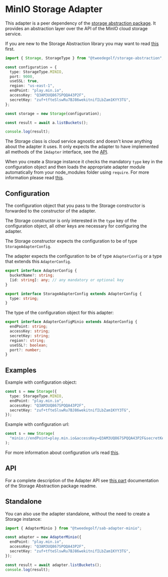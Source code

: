 # MinIO Storage Adapter

This adapter is a peer dependency of the [storage abstraction package](https://www.npmjs.com/package/@tweedegolf/storage-abstraction). It provides an abstraction layer over the API of the MinIO cloud storage service.

If you are new to the Storage Abstraction library you may want to read [this](https://github.com/tweedegolf/storage-abstraction/blob/master/README.md#how-it-works) first.

```typescript
import { Storage, StorageType } from "@tweedegolf/storage-abstraction";

const configuration = {
  type: StorageType.MINIO,
  port: 9000,
  useSSL: true,
  region: "us-east-1",
  endPoint: "play.min.io",
  accessKey: "Q3AM3UQ867SPQQA43P2F",
  secretKey: "zuf+tfteSlswRu7BJ86wekitnifILbZam1KYY3TG",
};

const storage = new Storage(configuration);

const result = await a.listBuckets();

console.log(result);
```

The Storage class is cloud service agnostic and doesn't know anything about the adapter it uses. It only expects the adapter to have implemented all methods of the `IAdapter` interface, see the [API](https://github.com/tweedegolf/storage-abstraction/blob/master/README.md#adapter-api).

When you create a Storage instance it checks the mandatory `type` key in the configuration object and then loads the appropriate adapter module automatically from your node_modules folder using `require`. For more information please read [this](https://github.com/tweedegolf/storage-abstraction/blob/master/README.md#register-your-adapter).

## Configuration

The configuration object that you pass to the Storage constructor is forwarded to the constructor of the adapter.

The Storage constructor is only interested in the `type` key of the configuration object, all other keys are necessary for configuring the adapter.

The Storage constructor expects the configuration to be of type `StorageAdapterConfig`.

The adapter expects the configuration to be of type `AdapterConfig` or a type that extends this `AdapterConfig`.

```typescript
export interface AdapterConfig {
  bucketName?: string;
  [id: string]: any; // any mandatory or optional key
}

export interface StorageAdapterConfig extends AdapterConfig {
  type: string;
}
```

The type of the configuration object for this adapter:

```typescript
export interface AdapterConfigMinio extends AdapterConfig {
  endPoint: string;
  accessKey: string;
  secretKey: string;
  region?: string;
  useSSL?: boolean;
  port?: number;
}
```

## Examples

Example with configuration object:

```typescript
const s = new Storage({
  type: StorageType.MINIO,
  endPoint: "play.min.io",
  accessKey: "Q3AM3UQ867SPQQA43P2F",
  secretKey: "zuf+tfteSlswRu7BJ86wekitnifILbZam1KYY3TG",
});
```

Example with configuration url:

```typescript
const s = new Storage(
  "minio://endPoint=play.min.io&accessKey=Q3AM3UQ867SPQQA43P2F&secretKey=zuf+tfteSlswRu7BJ86wekitnifILbZam1KYY3TG"
);
```

For more information about configuration urls read [this](https://github.com/tweedegolf/storage-abstraction/blob/master/README.md#configuration-url).

## API

For a complete description of the Adapter API see [this part](https://github.com/tweedegolf/storage-abstraction/blob/master/README.md#adapter-api) documentation of the Storage Abstraction package readme.

## Standalone

You can also use the adapter standalone, without the need to create a Storage instance:

```typescript
import { AdapterMinio } from "@tweedegolf/sab-adapter-minio";

const adapter = new AdapterMinio({
  endPoint: "play.min.io",
  accessKey: "Q3AM3UQ867SPQQA43P2F",
  secretKey: "zuf+tfteSlswRu7BJ86wekitnifILbZam1KYY3TG",
});

const result = await adapter.listBuckets();
console.log(result);
```
